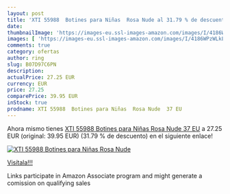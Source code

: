 ```yaml
---
layout: post
title: 'XTI 55988  Botines para Niñas  Rosa Nude al 31.79 % de descuento'
date: 
thumbnailImage: 'https://images-eu.ssl-images-amazon.com/images/I/4186WPzWLkL._SL200_.jpg'
images: [ 'https://images-eu.ssl-images-amazon.com/images/I/4186WPzWLkL._SL200_.jpg' ]
comments: true
category: ofertas
author: ring
slug: B07D97C6PN
description:
actualPrice: 27.25 EUR
currency: EUR
price: 27.25
comparePrice: 39.95 EUR
inStock: true
prodname: XTI 55988  Botines para Niñas  Rosa Nude  37 EU
---
```


Ahora mismo tienes [XTI 55988  Botines para Niñas  Rosa Nude  37 EU](https://www.amazon.es/dp/B07D97C6PN/?tag=tolees-21) a 27.25 EUR (original: 39.95 EUR) (31.79 %  de descuento) en el siguiente enlace!

[![XTI 55988  Botines para Niñas  Rosa Nude](https://images-eu.ssl-images-amazon.com/images/I/4186WPzWLkL._SL200_.jpg)](https://www.amazon.es/dp/B07D97C6PN/?tag=tolees-21)

[Visítala!!!](https://www.amazon.es/dp/B07D97C6PN/?tag=tolees-21)

Links participate in Amazon Associate program and might generate a comission on qualifying sales
